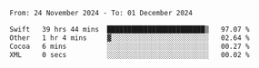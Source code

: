 
<!--START_SECTION:waka-->

```txt
From: 24 November 2024 - To: 01 December 2024

Swift   39 hrs 44 mins  ████████████████████████▒   97.07 %
Other   1 hr 4 mins     ▓░░░░░░░░░░░░░░░░░░░░░░░░   02.64 %
Cocoa   6 mins          ░░░░░░░░░░░░░░░░░░░░░░░░░   00.27 %
XML     0 secs          ░░░░░░░░░░░░░░░░░░░░░░░░░   00.02 %
```

<!--END_SECTION:waka-->
